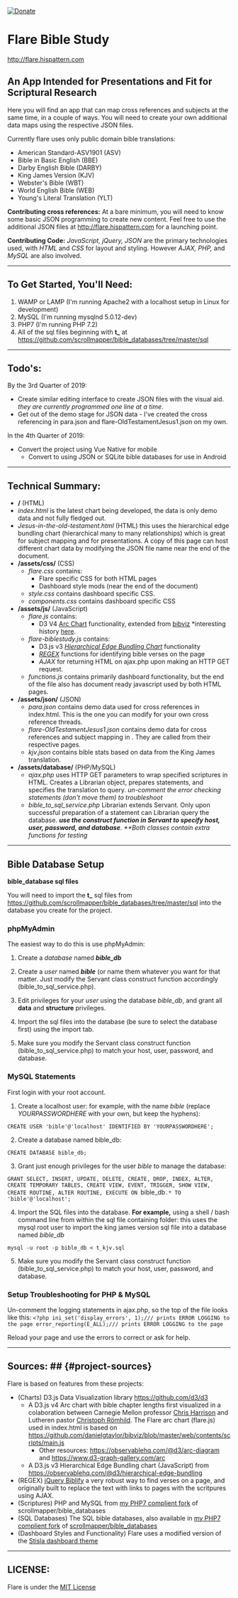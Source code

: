 [![Donate](https://img.shields.io/badge/patreon-donate-yellow.svg)](https://www.patreon.com/hispattern)

# Flare Bible Study #
http://flare.hispattern.com

<h2>An App Intended for Presentations and Fit for Scriptural Research</h2>

Here you will find an app that can map cross references and subjects at the same time, in a couple of ways. You will need to create your own additional data maps using the respective JSON files.

Currently flare uses only public domain bible translations: 
- American Standard-ASV1901 (ASV)
- Bible in Basic English (BBE)
- Darby English Bible (DARBY)
- King James Version (KJV)
- Webster's Bible (WBT)
- World English Bible (WEB)
- Young's Literal Translation (YLT)


**Contributing cross references:**
At a bare minimum, you will need to know some basic JSON programming to create new content. 
Feel free to use the additional JSON files at http://flare.hispattern.com for a launching point.


**Contributing Code:**
*JavaScript, jQuery, JSON* are the primary technologies used, with  *HTML* and *CSS* for layout and styling. However *AJAX, PHP,* and *MySQL* are also involved.

-------------------


## To Get Started, You'll Need: ##

1. WAMP or LAMP (I'm running Apache2 with a localhost setup in Linux for development)
2. MySQL (I'm running mysqlnd 5.0.12-dev)
3. PHP7 (I'm running PHP 7.2)
4. All of the sql files beginning with **t_** at https://github.com/scrollmapper/bible_databases/tree/master/sql

-------------------


## Todo's: ##

By the 3rd Quarter of 2019:
- Create similar editing interface to create JSON files with the visual aid. *they are currently programmed one line at a time*.
- Get out of the demo stage for JSON data - I've created the cross referencing in para.json and flare-OldTestamentJesus1.json on my own.

In the 4th Quarter of 2019:
- Convert the project using Vue Native for mobile
  - Convert to using JSON or SQLite bible databases for use in Android
    
-------------------


## Technical Summary: ##

- **/** (HTML)
- *index.html* is the latest chart being developed, the data is only demo data and not fully fledged out.
- *Jesus-in-the-old-testament.html* (HTML) this uses the hierarchical edge bundling chart (hierarchical many to many relationships) which is great for subject mapping and for presentations. A copy of this page can host different chart data by modifying the JSON file name near the end of the document.
- **/assets/css/** (CSS) 
    - *flare.css* contains:
      - Flare specific CSS for both HTML pages
      - Dashboard style mods (near the end of the document)
    - *style.css* contains dashboard specific CSS.
    - *components.css* contains dashboard specific CSS
- **/assets/js/** (JavaScript)
  - *flare.js* contains:
    - D3 V4 <a href="https://observablehq.com/@d3/arc-diagram">Arc Chart</a> functionality, extended from <a href='https://github.com/danielgtaylor/bibviz/blob/master/web/contents/scripts/main.js'>bibviz</a> *interesting history <a href='#project-sources'>here</a>.
  - *flare-biblestudy.js* contains: 
    - D3.js v3 *<a href="#project-sources">Hierarchical Edge Bundling Chart</a>* functionality
    - *<a href="#project-sources">REGEX</a>* functions for identifying bible verses on the page
    - *AJAX* for returning HTML on ajax.php upon making an HTTP GET request. 
   - *functions.js* contains primarily dashboard functionality, but the end of the file also has document ready javascript used by both HTML pages.
- **/assets/json/** (JSON)
  - *para.json* contains demo data used for cross references in index.html. This is the one you can modify for your own cross reference threads. 
  - *flare-OldTestamentJesus1.json* contains demo data for cross references and subject mapping in . They are called from their respective pages.
  - *kjv.json* contains bible stats based on data from the King James translation.
- **/assets/database/** (PHP/MySQL)
  - *ajax.php* uses HTTP GET parameters to wrap specified scriptures in HTML. Creates a Librarian object, prepares statements, and specifies the translation to query. *un-comment the error checking statements (don't move them) to troubleshoot* 
  - *bible_to_sql_service.php* Librarian extends Servant. Only upon successful preparation of a statement can Librarian query the database. ***use the construct function in Servant to specify host, user, password, and database**. \*\*Both classes contain extra functions for testing* 

-------------------


## Bible Database Setup ##

**bible_database sql files**

You will need to import the **t_** sql files from https://github.com/scrollmapper/bible_databases/tree/master/sql into the database you create for the project. 


### phpMyAdmin ###
The easiest way to do this is use phpMyAdmin:

1. Create a *database* named ***bible_db*** 

2. Create a *user* named ***bible*** (or name them whatever you want for that matter. Just modify the Servant class construct function accordingly (bible_to_sql_service.php). 

3. Edit privileges for your *user* using the database *bible_db*, and grant all **data** and **structure** privileges. 

4. Import the sql files into the database (be sure to select the database first) using the import tab.

5. Make sure you modify the Servant class construct function (bible_to_sql_service.php) to match your host, user, password, and database.


### MySQL Statements ###
First login with your root account. 

1. Create a localhost user: for example, with the name *bible* (replace *YOURPASSWORDHERE* with your own, but keep the hyphens):

`CREATE USER 'bible'@'localhost' IDENTIFIED BY 'YOURPASSWORDHERE';`

2. Create a database named bible_db:

`CREATE DATABASE bible_db;`

3. Grant just enough privileges for the user *bible* to manage the database: 

`GRANT SELECT, INSERT, UPDATE, DELETE, CREATE, DROP, INDEX, ALTER, CREATE TEMPORARY TABLES, CREATE VIEW, EVENT, TRIGGER, SHOW VIEW, CREATE ROUTINE, ALTER ROUTINE, EXECUTE ON `bible_db`.* TO 'bible'@'localhost';`

4. Import the SQL files into the database. **For example,** using a shell / bash command line from within the sql file containing folder: this uses the mysql root user to import the king james version sql file into a database named *bible_db*

`mysql -u root -p bible_db < t_kjv.sql`

5. Make sure you modify the Servant class construct function (bible_to_sql_service.php) to match your host, user, password, and database. 

### Setup Troubleshooting for PHP & MySQL ###
Un-comment the logging statements in ajax.php, so the top of the file looks like this: 
`<?php
ini_set('display_errors', 1);/// prints ERROR LOGGING to the page
error_reporting(E_ALL);/// prints ERROR LOGGING to the page`

Reload your page and use the errors to correct or ask for help. 

-------------------



## Sources: ##  {#project-sources}
Flare is based on features from these projects:
- (Charts) D3.js Data Visualization library  https://github.com/d3/d3
  - A D3.js v4 Arc chart with bible chapter lengths first visualized in a colaboration between Carnegie Mellon professor <a href='http://www.chrisharrison.net/index.php/Visualizations/BibleViz'>Chris Harrison</a> and Lutheren pastor <a href='http://scimaps.org/mapdetail/visualizing_bible_cr_125'>Christoph Römhild</a>. The Flare arc chart (flare.js) used in index.html is based on https://github.com/danielgtaylor/bibviz/blob/master/web/contents/scripts/main.js
    - Other resources: https://observablehq.com/@d3/arc-diagram and https://www.d3-graph-gallery.com/arc
  - A D3.js v3 Hierarchical Edge Bundling chart (JavaScript) from https://observablehq.com/@d3/hierarchical-edge-bundling 
- (REGEX) <a href='https://github.com/nathankitchen/jquery.biblify'>jQuery Biblify</a> a very robust way to find verses on a page, and originally built to replace the text with links to pages with the scritpures using AJAX. 
- (Scriptures) PHP and MySQL from <a href='https://github.com/donaldmilligan/bible_databases'>my PHP7 complient fork</a> of scrollmapper/bible_databases 
- (SQL Databases) The SQL bible databases, also available in <a href='https://github.com/donaldmilligan/bible_databases'>my PHP7 complient fork</a> of  <a href='https://github.com/scrollmapper/bible_databases'>scrollmapper/bible_databases</a>
- (Dashboard Styles and Functionality) Flare uses a modified version of the <a href='https://github.com/stisla/stisla'>Stisla dashboard theme</a> 

-------------------


## LICENSE: ##

Flare is under the [MIT License](LICENSE)
